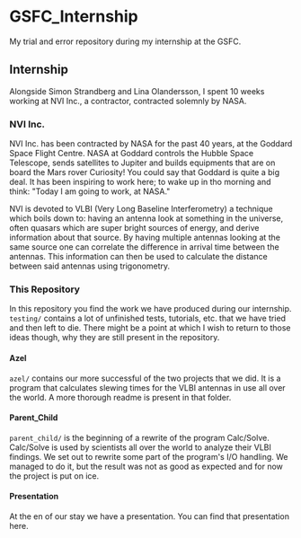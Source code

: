 # GSFC_Internship
My trial and error repository during my internship at the GSFC.

## Internship

Alongside Simon Strandberg and Lina Olandersson, I spent 10 weeks working at
NVI Inc., a contractor, contracted solemnly by NASA.

### NVI Inc.

NVI Inc. has been contracted by NASA for the past 40 years, at the Goddard
Space Flight Centre. NASA at Goddard controls the Hubble Space Telescope, sends
satellites to Jupiter and builds equipments that are on board the Mars rover
Curiosity! You could say that Goddard is quite a big deal. It has been
inspiring to work here; to wake up in tho morning and think: "Today I am going
to work, at NASA."

NVI is devoted to VLBI (Very Long Baseline Interferometry) a technique which
boils down to: having an antenna look at something in the universe, often
quasars which are super bright sources of energy, and derive information about
that source. By having multiple antennas looking at the same source one can
correlate the difference in arrival time between the antennas. This
information can then be used to calculate the distance between said antennas
using trigonometry.

### This Repository

In this repository you find the work we have produced during our internship.
``testing/`` contains a lot of unfinished tests, tutorials, etc. that we have
tried and then left to die. There might be a point at which I wish to return to
those ideas though, why they are still present in the repository.

#### Azel

``azel/`` contains our more successful of the two projects that we did. It is a
program that calculates slewing times for the VLBI antennas in use all over the
world. A more thorough readme is present in that folder.

#### Parent_Child

``parent_child/`` is the beginning of a rewrite of the program Calc/Solve.
Calc/Solve is used by scientists all over the world to analyze their VLBI
findings. We set out to rewrite some part of the program's I/O handling. We
managed to do it, but the result was not as good as expected and for now the
project is put on ice.

#### Presentation

At the en of our stay we have a presentation. You can find that presentation
here.
